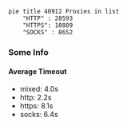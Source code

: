 
```mermaid
pie title 40912 Proxies in list
    "HTTP" : 28593
    "HTTPS": 10809
    "SOCKS" : 8652
```

### Some Info
#### Average Timeout

- mixed: 4.0s
- http: 2.2s
- https: 8.1s
- socks: 6.4s